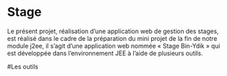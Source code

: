 # Stage
Le présent projet, réalisation d’une application web de gestion des stages, est réalisé dans le cadre de la préparation du mini projet de la fin de notre module j2ee, il s’agit d’une application web nommée « Stage Bin-Ydik » qui est développée dans l’environnement JEE à l’aide de plusieurs outils.

#Les outils

